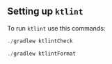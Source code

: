 
## Setting up `ktlint`

To run ``ktlint`` use this commands:
```kotlin
./gradlew ktlintCheck
```
```kotlin
./gradlew ktlintFormat
```